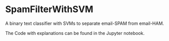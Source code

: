 # SpamFilterWithSVM
 A binary text classifier with SVMs to separate email-SPAM from email-HAM.

The Code with explanations can be found in the Jupyter notebook.
